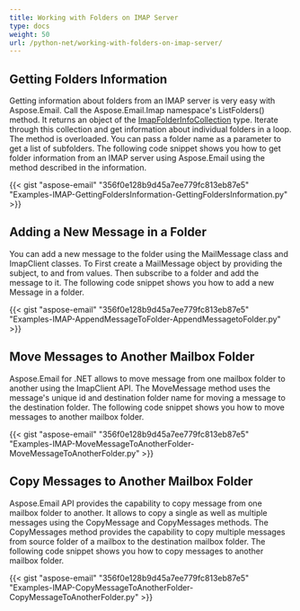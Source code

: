 ```yaml
---
title: Working with Folders on IMAP Server
type: docs
weight: 50
url: /python-net/working-with-folders-on-imap-server/
---
```



## **Getting Folders Information**
Getting information about folders from an IMAP server is very easy with Aspose.Email. Call the Aspose.Email.Imap namespace's ListFolders() method. It returns an object of the [ImapFolderInfoCollection](https://reference.aspose.com/email/net/aspose.email.clients.imap/imapfolderinfocollection) type. Iterate through this collection and get information about individual folders in a loop. The method is overloaded. You can pass a folder name as a parameter to get a list of subfolders. The following code snippet shows you how to get folder information from an IMAP server using Aspose.Email using the method described in the information.



{{< gist "aspose-email" "356f0e128b9d45a7ee779fc813eb87e5" "Examples-IMAP-GettingFoldersInformation-GettingFoldersInformation.py" >}}
## **Adding a New Message in a Folder**
You can add a new message to the folder using the MailMessage class and ImapClient classes. To First create a MailMessage object by providing the subject, to and from values. Then subscribe to a folder and add the message to it. The following code snippet shows you how to add a new Message in a folder.



{{< gist "aspose-email" "356f0e128b9d45a7ee779fc813eb87e5" "Examples-IMAP-AppendMessageToFolder-AppendMessagetoFolder.py" >}}
## **Move Messages to Another Mailbox Folder**
Aspose.Email for .NET allows to move message from one mailbox folder to another using the ImapClient API. The MoveMessage method uses the message's unique id and destination folder name for moving a message to the destination folder. The following code snippet shows you how to move messages to another mailbox folder.



{{< gist "aspose-email" "356f0e128b9d45a7ee779fc813eb87e5" "Examples-IMAP-MoveMessageToAnotherFolder-MoveMessageToAnotherFolder.py" >}}
## **Copy Messages to Another Mailbox Folder**
Aspose.Email API provides the capability to copy message from one mailbox folder to another. It allows to copy a single as well as multiple messages using the CopyMessage and CopyMessages methods. The CopyMessages method provides the capability to copy multiple messages from source folder of a mailbox to the destination mailbox folder. The following code snippet shows you how to copy messages to another mailbox folder.



{{< gist "aspose-email" "356f0e128b9d45a7ee779fc813eb87e5" "Examples-IMAP-CopyMessageToAnotherFolder-CopyMessageToAnotherFolder.py" >}}
